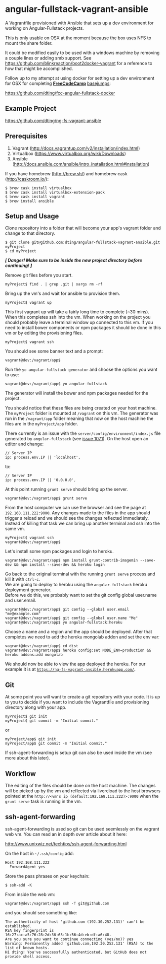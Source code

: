 # angular-fullstack-vagrant-ansible

A Vagrantfile provisioned with Ansible that sets up a dev environment for working on Angular-Fullstack projects.

This is only usable on OSX at the moment because the box uses NFS to mount the share folder.

It could be modified easily to be used with a windows machine by removing a couple lines or adding smb support. See https://github.com/blinkreaction/boot2docker-vagrant for a reference to how that might be accomplished.

Follow up to my attempt at using docker for setting up a dev environment for OSX for completing [**FreeCodeCamp**](http://www.freecodecamp.com/) [basejumps](http://www.freecodecamp.com/challenges/waypoint-get-set-for-basejumps):

https://github.com/dting/fcc-angular-fullstack-docker

## Example Project

https://github.com/dting/ng-fs-vagrant-ansible

## Prerequisites

1. Vagrant (http://docs.vagrantup.com/v2/installation/index.html)
2. Virtualbox (https://www.virtualbox.org/wiki/Downloads)
3. Ansible (http://docs.ansible.com/ansible/intro_installation.html#installation)

If you have homebrew (http://brew.sh/) and homebrew cask (http://caskroom.io/):

    $ brew cask install virtualbox
    $ brew cask install virtualbox-extension-pack
    $ brew cask install vagrant
    $ brew install ansible

## Setup and Usage

Clone repository into a folder that will become your app's vagrant folder and change to that directory.

    $ git clone git@github.com:dting/angular-fullstack-vagrant-ansible.git myProject
    $ cd myProject

**_[ Danger! Make sure to be inside the new project directory before continuing! ]_**

Remove git files before you start.

    myProject$ find . | grep .git | xargs rm -rf

Bring up the vm's and wait for ansible to provision them.

    myProject$ vagrant up

This first vagrant up will take a fairly long time to complete (~30 mins).
When this completes ssh into the vm. When working on the project you should probably leave a terminal window up connected to this vm. If you need to install bower components or npm packages it should be done in this vm or by editing the provisioning files.

    myProject$ vagrant ssh

You should see some banner text and a prompt:

    vagrant@dev:/vagrant/app$

Run the `yo angular-fullstack generator` and choose the options you want to use:

    vagrant@dev:/vagrant/app$ yo angular-fullstack

The generator will install the bower and npm packages needed for the project.

You should notice that these files are being created on your host machine. The `myProject` folder is mounted at `/vagrant` on this vm. The generator was run in the `/vagrant/app` folder meaning that now on the host machine the files are in the `myProject/app` folder.

There currently is an issue with the `server/config/environment/index.js` file generated by `angular-fullstack` (see [issue 1071](https://github.com/DaftMonk/generator-angular-fullstack/issues/1071)). On the host open an editor and change:

    // Server IP
    ip: process.env.IP || 'localhost',

to:

    // Server IP
    ip: process.env.IP || '0.0.0.0',


At this point running `grunt serve` should bring up the server.

    vagrant@dev:/vagrant/app$ grunt serve

From the host computer we can use the browser and see the page at `192.168.111.222:9000`. Any changes made to the files in the app should trigger a reload and we should see the changes reflected immediately. Instead of killing that task we can bring up another terminal and ssh into the same vm.

    myProject$ vagrant ssh
    vagrant@dev:/vagrant/app$

Let's install some npm packages and login to heroku.

    vagrant@dev:/vagrant/app$ npm install grunt-contrib-imagemin --save-dev && npm install --save-dev && heroku login

Go back to the original terminal with the running `grunt serve` process and kill it with `ctrl-c`.  
We are going to deploy to heroku using the `angular-fullstack` heroku deployment generator.  
Before we do this, we probably want to set the git config global user.name and user.email.

    vagrant@dev:/vagrant/app$ git config --global user.email "me@example.com"
    vagrant@dev:/vagrant/app$ git config --global user.name "Me"
    vagrant@dev:/vagrant/app$ yo angular-fullstack:heroku

Choose a name and a region and the app should be deployed.
After that completes we need to add the heroku mongolab addon and set the env var:

    vagrant@dev:/vagrant/app$ cd dist
    vagrant@dev:/vagrant/app$ heroku config:set NODE_ENV=production && heroku addons:add mongolab

We should now be able to view the app deployed the heroku. For our example it is at [`https://ng-fs-vagrant-ansible.herokuapp.com/`](https://ng-fs-vagrant-ansible.herokuapp.com/).

## Git

At some point you will want to create a git repository with your code. It is up to you to decide if you want to include the Vagrantfile and provisioning directory along with your app.

    myProject$ git init
    myProject$ git commit -m "Initial commit."

or

    myProject/app$ git init
    myProject/app$ git commit -m "Initial commit."

If ssh-agent-forwarding is setup git can also be used inside the vm (see more about this later).

## Workflow

The editing of the files should be done on the host machine. The changes will be picked up by the vm and reflected via livereload to the host browsers pointed at the `http://<vm's ip (default:192.168.111.222)>:9000` when the `grunt serve` task is running in the vm.

## ssh-agent-forwarding

ssh-agent-forwarding is used so git can be used seemlessly on the vagrant web vm. You can read an in depth over article about it here:

http://www.unixwiz.net/techtips/ssh-agent-forwarding.html

On the host in `~/.ssh/config` add:

    Host 192.168.111.222
      ForwardAgent yes

Store the pass phrases on your keychain:

    $ ssh-add -K

From inside the web vm:

    vagrant@dev:/vagrant/app$ ssh -T git@github.com

and you should see something like:

    The authenticity of host 'github.com (192.30.252.131)' can't be established.
    RSA key fingerprint is 16:27:ac:a5:76:28:2d:36:63:1b:56:4d:eb:df:a6:48.
    Are you sure you want to continue connecting (yes/no)? yes
    Warning: Permanently added 'github.com,192.30.252.131' (RSA) to the list of known hosts.
    Hi dting! You've successfully authenticated, but GitHub does not provide shell access.
